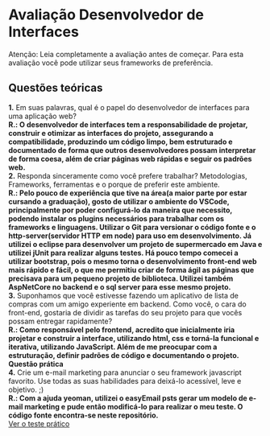 # Avaliação Desenvolvedor de Interfaces

Atenção: Leia completamente a avaliação antes de começar. Para esta avaliação você pode utilizar seus frameworks de preferência.  
## Questões teóricas  
__1.__ Em suas palavras, qual é o papel do desenvolvedor de interfaces para uma aplicação web?  
__R.: O desenvolvedor de interfaces tem a responsabilidade de projetar, construir e otimizar as interfaces do projeto, assegurando a compatibilidade, produzindo um código limpo, bem estruturado e documentado de forma que outros desenvolvedores possam interpretar de forma coesa, além de criar páginas web rápidas e seguir os padrões web.__  
__2.__ Responda sinceramente como você prefere trabalhar? Metodologias, Frameworks, ferramentas e o porque de preferir este ambiente.   
__R.: Pelo pouco de experiência que tive na área(a maior parte por estar cursando a graduação), gosto de utilizar o ambiente do VSCode, principalmente por poder configurá-lo da maneira que necessito, podendo instalar os plugins necessários para trabalhar com os frameworks e linguagens.
	Utilizar o Git para versionar o código fonte e o http-server(servidor HTTP em node) para uso em desenvolvimento.
	Já utilizei o eclipse para desenvolver um projeto de supermercado em Java e utilizei jUnit para realizar alguns testes. Há pouco tempo comecei a utilizar bootstrap, pois o mesmo torna o desenvolvimento front-end web mais rápido e fácil, o que me permitiu criar de forma ágil as páginas que precisava para um pequeno projeto de biblioteca. Utilizei também AspNetCore no backend e o sql server para esse mesmo projeto.__  
__3.__ Suponhamos que você estivesse fazendo um aplicativo de lista de compras com um amigo experiente em backend. Como você, o cara do front-end, gostaria de dividir as tarefas do seu projeto para que vocês possam entregar rapidamente?  
__R.: Como responsável pelo frontend, acredito que inicialmente iria projetar e construir a interface, utilizando html, css e torná-la funcional e iterativa, utilizando JavaScript. Além de me preocupar com a estruturação, definir padrões de código e documentando o projeto.__  
__Questão prática__  
__4.__ Crie um e-mail marketing para anunciar o seu framework javascript favorito. Use todas as suas habilidades para deixá-lo acessível, leve e objetivo. ;)  
__R.: Com a ajuda yeoman, utilizei o easyEmail psts gerar um modelo de e-mail marketing e pude então modificá-lo para realizar o meu teste. O código fonte encontra-se neste repositório.__  
[Ver o teste prático](https://rnataoliveira.github.io/teste-estagio-frontend/src/build/)